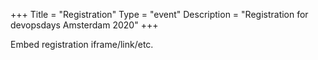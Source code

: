 +++
Title = "Registration"
Type = "event"
Description = "Registration for devopsdays Amsterdam 2020"
+++

<div style="width:100%; text-align:left;">

Embed registration iframe/link/etc.
</div></div>
</div>
